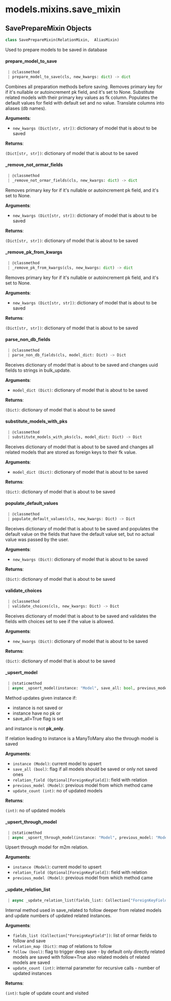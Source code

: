 <a name="models.mixins.save_mixin"></a>
# models.mixins.save\_mixin

<a name="models.mixins.save_mixin.SavePrepareMixin"></a>
## SavePrepareMixin Objects

```python
class SavePrepareMixin(RelationMixin,  AliasMixin)
```

Used to prepare models to be saved in database

<a name="models.mixins.save_mixin.SavePrepareMixin.prepare_model_to_save"></a>
#### prepare\_model\_to\_save

```python
 | @classmethod
 | prepare_model_to_save(cls, new_kwargs: dict) -> dict
```

Combines all preparation methods before saving.
Removes primary key for if it's nullable or autoincrement pk field,
and it's set to None.
Substitute related models with their primary key values as fk column.
Populates the default values for field with default set and no value.
Translate columns into aliases (db names).

**Arguments**:

- `new_kwargs (Dict[str, str])`: dictionary of model that is about to be saved

**Returns**:

`(Dict[str, str])`: dictionary of model that is about to be saved

<a name="models.mixins.save_mixin.SavePrepareMixin._remove_not_ormar_fields"></a>
#### \_remove\_not\_ormar\_fields

```python
 | @classmethod
 | _remove_not_ormar_fields(cls, new_kwargs: dict) -> dict
```

Removes primary key for if it's nullable or autoincrement pk field,
and it's set to None.

**Arguments**:

- `new_kwargs (Dict[str, str])`: dictionary of model that is about to be saved

**Returns**:

`(Dict[str, str])`: dictionary of model that is about to be saved

<a name="models.mixins.save_mixin.SavePrepareMixin._remove_pk_from_kwargs"></a>
#### \_remove\_pk\_from\_kwargs

```python
 | @classmethod
 | _remove_pk_from_kwargs(cls, new_kwargs: dict) -> dict
```

Removes primary key for if it's nullable or autoincrement pk field,
and it's set to None.

**Arguments**:

- `new_kwargs (Dict[str, str])`: dictionary of model that is about to be saved

**Returns**:

`(Dict[str, str])`: dictionary of model that is about to be saved

<a name="models.mixins.save_mixin.SavePrepareMixin.parse_non_db_fields"></a>
#### parse\_non\_db\_fields

```python
 | @classmethod
 | parse_non_db_fields(cls, model_dict: Dict) -> Dict
```

Receives dictionary of model that is about to be saved and changes uuid fields
to strings in bulk_update.

**Arguments**:

- `model_dict (Dict)`: dictionary of model that is about to be saved

**Returns**:

`(Dict)`: dictionary of model that is about to be saved

<a name="models.mixins.save_mixin.SavePrepareMixin.substitute_models_with_pks"></a>
#### substitute\_models\_with\_pks

```python
 | @classmethod
 | substitute_models_with_pks(cls, model_dict: Dict) -> Dict
```

Receives dictionary of model that is about to be saved and changes all related
models that are stored as foreign keys to their fk value.

**Arguments**:

- `model_dict (Dict)`: dictionary of model that is about to be saved

**Returns**:

`(Dict)`: dictionary of model that is about to be saved

<a name="models.mixins.save_mixin.SavePrepareMixin.populate_default_values"></a>
#### populate\_default\_values

```python
 | @classmethod
 | populate_default_values(cls, new_kwargs: Dict) -> Dict
```

Receives dictionary of model that is about to be saved and populates the default
value on the fields that have the default value set, but no actual value was
passed by the user.

**Arguments**:

- `new_kwargs (Dict)`: dictionary of model that is about to be saved

**Returns**:

`(Dict)`: dictionary of model that is about to be saved

<a name="models.mixins.save_mixin.SavePrepareMixin.validate_choices"></a>
#### validate\_choices

```python
 | @classmethod
 | validate_choices(cls, new_kwargs: Dict) -> Dict
```

Receives dictionary of model that is about to be saved and validates the
fields with choices set to see if the value is allowed.

**Arguments**:

- `new_kwargs (Dict)`: dictionary of model that is about to be saved

**Returns**:

`(Dict)`: dictionary of model that is about to be saved

<a name="models.mixins.save_mixin.SavePrepareMixin._upsert_model"></a>
#### \_upsert\_model

```python
 | @staticmethod
 | async _upsert_model(instance: "Model", save_all: bool, previous_model: Optional["Model"], relation_field: Optional["ForeignKeyField"], update_count: int) -> int
```

Method updates given instance if:

* instance is not saved or
* instance have no pk or
* save_all=True flag is set

and instance is not __pk_only__.

If relation leading to instance is a ManyToMany also the through model is saved

**Arguments**:

- `instance (Model)`: current model to upsert
- `save_all (bool)`: flag if all models should be saved or only not saved ones
- `relation_field (Optional[ForeignKeyField])`: field with relation
- `previous_model (Model)`: previous model from which method came
- `update_count (int)`: no of updated models

**Returns**:

`(int)`: no of updated models

<a name="models.mixins.save_mixin.SavePrepareMixin._upsert_through_model"></a>
#### \_upsert\_through\_model

```python
 | @staticmethod
 | async _upsert_through_model(instance: "Model", previous_model: "Model", relation_field: "ForeignKeyField") -> None
```

Upsert through model for m2m relation.

**Arguments**:

- `instance (Model)`: current model to upsert
- `relation_field (Optional[ForeignKeyField])`: field with relation
- `previous_model (Model)`: previous model from which method came

<a name="models.mixins.save_mixin.SavePrepareMixin._update_relation_list"></a>
#### \_update\_relation\_list

```python
 | async _update_relation_list(fields_list: Collection["ForeignKeyField"], follow: bool, save_all: bool, relation_map: Dict, update_count: int) -> int
```

Internal method used in save_related to follow deeper from
related models and update numbers of updated related instances.

**Arguments**:

- `fields_list (Collection["ForeignKeyField"])`: list of ormar fields to follow and save
- `relation_map (Dict)`: map of relations to follow
- `follow (bool)`: flag to trigger deep save -
by default only directly related models are saved
with follow=True also related models of related models are saved
- `update_count (int)`: internal parameter for recursive calls -
number of updated instances

**Returns**:

`(int)`: tuple of update count and visited

